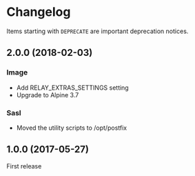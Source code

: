 # Changelog

Items starting with `DEPRECATE` are important deprecation notices.

## 2.0.0 (2018-02-03)

### Image

+ Add RELAY_EXTRAS_SETTINGS setting
+ Upgrade to Alpine 3.7

### Sasl

* Moved the utility scripts to /opt/postfix

## 1.0.0 (2017-05-27)

First release